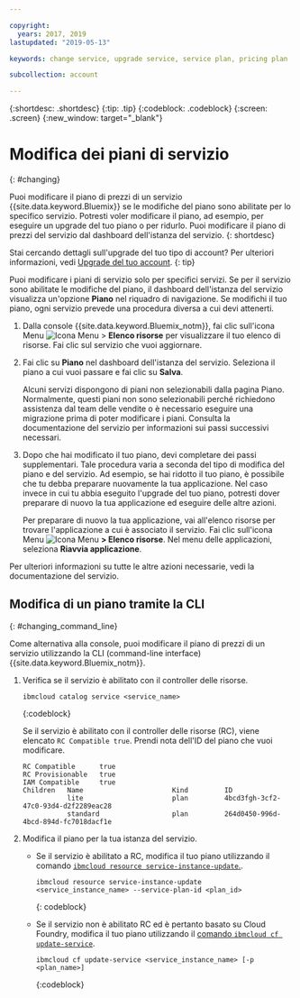 ```yaml
---

copyright:
  years: 2017, 2019
lastupdated: "2019-05-13"

keywords: change service, upgrade service, service plan, pricing plan

subcollection: account

---
```


{:shortdesc: .shortdesc}
{:tip: .tip}
{:codeblock: .codeblock}
{:screen: .screen}
{:new_window: target="_blank"}


# Modifica dei piani di servizio
{: #changing}

Puoi modificare il piano di prezzi di un servizio {{site.data.keyword.Bluemix}} se le modifiche del piano sono abilitate per lo specifico servizio. Potresti voler modificare il piano, ad esempio, per eseguire un upgrade del tuo piano o per ridurlo. Puoi modificare il piano di prezzi del servizio dal dashboard dell'istanza del servizio.
{: shortdesc}

Stai cercando dettagli sull'upgrade del tuo tipo di account? Per ulteriori informazioni, vedi [Upgrade del tuo account](/docs/account?topic=account-upgrading-account).
{: tip}

Puoi modificare i piani di servizio solo per specifici servizi. Se per il servizio sono abilitate le modifiche del piano, il dashboard dell'istanza del servizio visualizza un'opzione **Piano** nel riquadro di navigazione. Se modifichi
il tuo piano, ogni servizio prevede una procedura diversa a cui devi attenerti.

1. Dalla console {{site.data.keyword.Bluemix_notm}}, fai clic sull'icona Menu ![Icona Menu](../icons/icon_hamburger.svg) > **Elenco risorse** per visualizzare il tuo elenco di risorse. Fai clic sul servizio che vuoi aggiornare.
1. Fai clic su **Piano** nel dashboard dell'istanza del servizio. Seleziona il piano a cui vuoi passare e fai clic su **Salva**.

    Alcuni servizi dispongono di piani non selezionabili dalla pagina Piano. Normalmente, questi piani non sono selezionabili perché richiedono assistenza dal team delle vendite o è necessario eseguire una migrazione prima di poter modificare i piani. Consulta la documentazione del servizio per informazioni sui passi successivi necessari.

1. Dopo che hai modificato il tuo piano, devi completare dei passi supplementari. Tale procedura varia a
seconda del tipo di modifica del piano e del servizio. Ad esempio, se hai ridotto il tuo piano, è possibile
che tu debba preparare nuovamente la tua applicazione. Nel caso invece in cui tu abbia eseguito l'upgrade del tuo piano, potresti dover preparare di nuovo la tua applicazione ed eseguire delle altre azioni.

   Per preparare di nuovo la tua applicazione, vai all'elenco risorse per trovare l'applicazione a cui è associato il servizio. Fai clic sull'icona Menu ![Icona Menu](../icons/icon_hamburger.svg) **> Elenco risorse**. Nel menu delle applicazioni, seleziona **Riavvia applicazione**.

  Per ulteriori informazioni su tutte le altre azioni necessarie, vedi la documentazione del servizio.

## Modifica di un piano tramite la CLI
{: #changing_command_line}

Come alternativa alla console, puoi modificare il piano di prezzi di un servizio utilizzando la CLI (command-line interface) {{site.data.keyword.Bluemix_notm}}.

1. Verifica se il servizio è abilitato con il controller delle risorse.

   ```
   ibmcloud catalog service <service_name>
   ```
   {:codeblock}

   Se il servizio è abilitato con il controller delle risorse (RC), viene elencato `RC Compatible true`. Prendi nota dell'ID del piano che vuoi modificare.

   ```
   RC Compatible      true
   RC Provisionable   true
   IAM Compatible     true
   Children   Name                      Kind         ID
              lite                      plan         4bcd3fgh-3cf2-47c0-93d4-d2f2289eac28
              standard                  plan         264d0450-996d-4bcd-894d-fc7018dacf1e
    ```

1. Modifica il piano per la tua istanza del servizio.

   - Se il servizio è abilitato a RC, modifica il tuo piano utilizzando il comando [`ibmcloud resource service-instance-update`.](/docs/cli/reference/ibmcloud?topic=cloud-cli-ibmcloud_commands_resource#ibmcloud_resource_service_instance_update).

     ```
     ibmcloud resource service-instance-update <service_instance_name> --service-plan-id <plan_id>
     ```
     {: codeblock}

   - Se il servizio non è abilitato RC ed è pertanto basato su Cloud Foundry, modifica il tuo piano utilizzando il [comando `ibmcloud cf update-service`](/docs/cli?topic=cloud-cli-ibmcloud_commands_services#ibmcloud_service_update).

     ```
     ibmcloud cf update-service <service_instance_name> [-p <plan_name>]
     ```
     {:codeblock}
